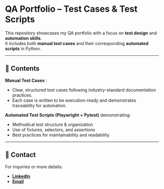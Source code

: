 # QA Portfolio – Test Cases & Test Scripts

This repository showcases my QA portfolio with a focus on **test design** and **automation skills**.  
It includes both **manual test cases** and their corresponding **automated scripts** in Python.

---

## 📖 Contents

**Manual Test Cases** :
  - Clear, structured test cases following industry-standard documentation practices.  
  - Each case is written to be execution-ready and demonstrates traceability for automation.  

**Automated Test Scripts (Playwright + Pytest)** demonstrating:
  - Methodical test structure & organization  
  - Use of fixtures, selectors, and assertions  
  - Best practices for maintainability and readability

---

## 📩 Contact

For inquiries or more details:  
- [**LinkedIn**](www.linkedin.com/in/marta-czarnecka-40406878) 
- [**Email**](martaczarneckaqa@gmail.com)
